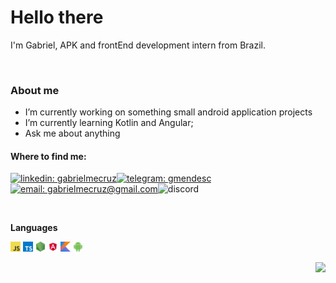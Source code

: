 # Hello there

<p>
  I'm Gabriel, APK and frontEnd development intern from Brazil.
</p>

<br/>

### About me

- I’m currently working on something small android application projects
- I’m currently learning Kotlin and Angular; 
- Ask me about anything

#### Where to find me:

[![linkedin: gabrielmecruz](https://img.shields.io/badge/linkedin-0077B5?&style=for-the-badge&logo=linkedin)](https://www.linkedin.com/in/gabrielmecruz/)[![telegram: gmendesc](https://img.shields.io/badge/telegram-2CA5E0?&style=for-the-badge&logo=telegram)](https://t.me/gmendesc)[![email: gabrielmecruz@gmail.com](https://img.shields.io/badge/email-8B89CC?&style=for-the-badge&logo=protonmail&logoColor=FFF)](mailto:gabrielmecruz@gmail.com)![discord](https://img.shields.io/badge/discord-7289DA?&label=Mendel%231685&labelColor=222&style=for-the-badge&logo=discord&logoColor=7289DA)

<br/>

**Languages**

<code><img height="16" src="https://raw.githubusercontent.com/github/explore/80688e429a7d4ef2fca1e82350fe8e3517d3494d/topics/javascript/javascript.png" alt="Javascript"/></code>
<code><img height="16" src="https://raw.githubusercontent.com/github/explore/80688e429a7d4ef2fca1e82350fe8e3517d3494d/topics/typescript/typescript.png" alt="Typescript"/></code>
<code><img height="16" src="https://raw.githubusercontent.com/github/explore/80688e429a7d4ef2fca1e82350fe8e3517d3494d/topics/nodejs/nodejs.png" alt="Nodejs"/></code>
<code><img height="16" src="https://raw.githubusercontent.com/github/explore/80688e429a7d4ef2fca1e82350fe8e3517d3494d/topics/angular/angular.png" alt="Angular"/></code>
<code><img height="16" src="https://raw.githubusercontent.com/github/explore/80688e429a7d4ef2fca1e82350fe8e3517d3494d/topics/kotlin/kotlin.png" alt="Kotlin"/></code>
<code><img height="16" src="https://raw.githubusercontent.com/github/explore/80688e429a7d4ef2fca1e82350fe8e3517d3494d/topics/android/android.png" alt="Android"/></code>
<br/>

<p align="right">
  <a href="#">
      <img src="https://visitor-badge.glitch.me/badge?page_id=gabrielmecruz.gabrielmecruz" />
   </a>
</p>
